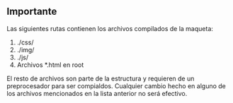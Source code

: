 ## Importante

Las siguientes rutas contienen los archivos compilados de la maqueta:

1. ./css/
2. ./img/
3. ./js/
4. Archivos *.html en root

El resto de archivos son parte de la estructura y requieren de un preprocesador para ser compialdos. Cualquier cambio hecho en alguno de los archivos mencionados en la lista anterior no será efectivo.